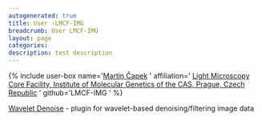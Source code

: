 ```yaml
---
autogenerated: true
title: User ›LMCF-IMG
breadcrumb: User LMCF-IMG
layout: page
categories: 
description: test description
---
```


{% include user-box name='[Martin Čapek](mailto_martin.capek_at_img.cas.cz) ' affiliation=' [Light Microscopy Core Facility, Institute of Molecular Genetics of the CAS, Prague, Czech Republic](https_//www.img.cas.cz/core-facilities/light-microscopy/) ' github='LMCF-IMG ' %}

[Wavelet Denoise](Wavelet_Denoise "wikilink") - plugin for wavelet-based denoising/filtering image data
